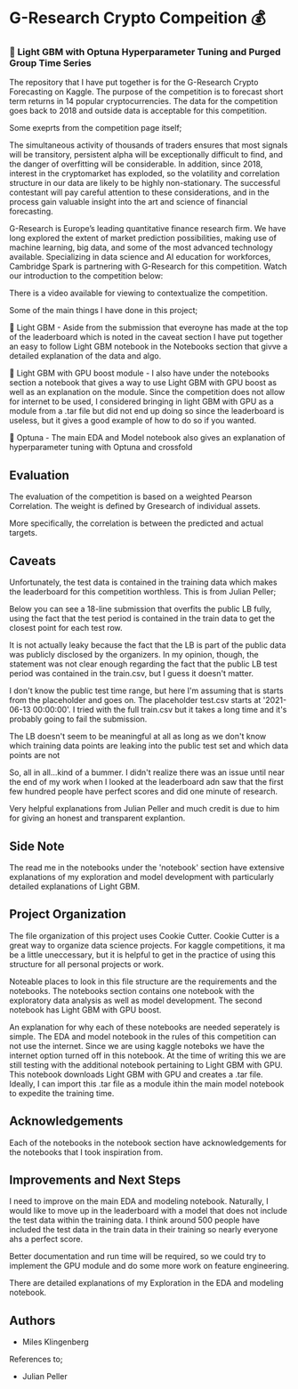 
# G-Research Crypto Compeition :moneybag:

### :vertical_traffic_light: Light GBM with Optuna Hyperparameter Tuning and Purged Group Time Series 

The repository that I have put together is for the G-Research Crypto Forecasting on Kaggle. The purpose of the competition is to forecast short term returns in 14 popular cryptocurrencies. The data for the competition goes back to 2018 and outside data is acceptable for this competition.

Some exeprts from the competition page itself;

The simultaneous activity of thousands of traders ensures that most signals will be transitory, persistent alpha will be exceptionally difficult to find, and the danger of overfitting will be considerable. In addition, since 2018, interest in the cryptomarket has exploded, so the volatility and correlation structure in our data are likely to be highly non-stationary. The successful contestant will pay careful attention to these considerations, and in the process gain valuable insight into the art and science of financial forecasting.

G-Research is Europe’s leading quantitative finance research firm. We have long explored the extent of market prediction possibilities, making use of machine learning, big data, and some of the most advanced technology available. Specializing in data science and AI education for workforces, Cambridge Spark is partnering with G-Research for this competition. Watch our introduction to the competition below:

There is a video available for viewing to contextualize the competition.

Some of the main things I have done in this project; 

:rocket: Light GBM - Aside from the submission that everoyne has made at the top of the leaderboard which is noted in the caveat section I have put together an easy to follow Light GBM notebook in the Notebooks section that givve a detailed explanation of the data and algo. 

:electric_plug: Light GBM with GPU boost module - I also have under the notebooks section a notebook that gives a way to use Light GBM with GPU boost as well as an explanation on the module. Since the competition does not allow for internet to be used, I considered bringing in light GBM with GPU as a module from a .tar file but did not end up doing so since the leaderboard is useless, but it gives a good example of how to do so if you wanted. 

:hammer: Optuna - The main EDA and Model notebook also gives an explanation of hyperparameter tuning with Optuna and crossfold 
      

    

## Evaluation

The evaluation of the competition is based on a weighted Pearson Correlation. The weight is defined by Gresearch of individual assets.

More specifically, the correlation is between the predicted and actual targets. 


## Caveats

Unfortunately, the test data is contained in the training data which makes the leaderboard for this competition worthless. This is from Julian Peller;

Below you can see a 18-line submission that overfits the public LB fully, using the fact that the test period is contained in the train data to get the closest point for each test row.

It is not actually leaky because the fact that the LB is part of the public data was publicly disclosed by the organizers. In my opinion, though, the statement was not clear enough regarding the fact that the public LB test period was contained in the train.csv, but I guess it doesn't matter.

I don't know the public test time range, but here I'm assuming that is starts from the placeholder and goes on. The placeholder test.csv starts at '2021-06-13 00:00:00'. I tried with the full train.csv but it takes a long time and it's probably going to fail the submission.

The LB doesn't seem to be meaningful at all as long as we don't know which training data points are leaking into the public test set and which data points are not

So, all in all...kind of a bummer. I didn't realize there was an issue until near the end of my work when I looked at the leaderboard adn saw that the first few hundred people have perfect scores and did one minute of research. 

Very helpful explanations from Julian Peller and much credit is due to him for giving an honest and transparent explantion. 


## Side Note

The read me in the notebooks under the 'notebook' section have extensive explanations of my exploration and model development with particularly detailed explanations of Light GBM.
## Project Organization

The file organization of this project uses Cookie Cutter. Cookie Cutter is a great way to organize data science projects. For kaggle competitions, it ma be a little uneccessary, but it is helpful to get in the practice of using this structure for all personal projects or work.

Noteable places to look in this file structure are the requirements and the notebooks. The notebooks section contains one notebook with the exploratory data analysis as well as model development. The second notebook has Light GBM with GPU boost.

An explanation for why each of these notebooks are needed seperately is simple. The EDA and model notebook in the rules of this competition can not use the internet. Since we are using kaggle noteboks we have the internet option turned off in this notebook. At the time of writing this we are still testing with the additional notebook pertaining to Light GBM with GPU. This notebook downloads Light GBM with GPU and creates a .tar file. Ideally, I can import this .tar file as a module ithin the main model notebook to expedite the training time.


## Acknowledgements

Each of the notebooks in the notebook section have acknowledgements for the notebooks that I took inspiration from. 


## Improvements and Next Steps

I need to improve on the main EDA and modeling notebook. Naturally, I would like to move up in the leaderboard with a model that does not include the test data within the training data. I think around 500 people have included the test data in the train data in their training so nearly everyone ahs a perfect score. 

Better documentation and run time will be required, so we could try to implement the GPU module and do some more work on feature engineering. 

There are detailed explanations of my Exploration in the EDA and modeling notebook. 
## Authors

- Miles Klingenberg

References to; 

- Julian Peller 